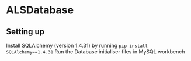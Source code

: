 # ALSDatabase

## Setting up
Install SQLAlchemy (version 1.4.31) by running `pip install SQLAlchemy==1.4.31`
Run the Database initialiser files in MySQL workbench
